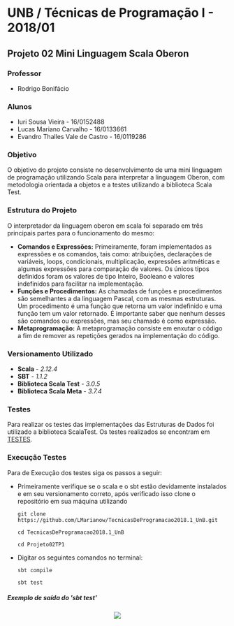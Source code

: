 # UNB / Técnicas de Programação I - 2018/01
## Projeto 02 Mini Linguagem Scala Oberon

### Professor 
- Rodrigo Bonifácio 

### Alunos
- Iuri Sousa Vieira - 16/0152488
- Lucas Mariano Carvalho - 16/0133661
- Evandro Thalles Vale de Castro - 16/0119286

### Objetivo
O objetivo do projeto consiste no desenvolvimento de uma mini linguagem de programação utilizando Scala para interpretar a linguagem Oberon, com metodologia orientada a objetos e a testes utilizando a biblioteca Scala Test.

### Estrutura do Projeto
O interpretador da linguagem oberon em scala foi separado em três principais partes para o funcionamento do mesmo: 

* **Comandos e Expressões:** Primeiramente, foram implementados as expressões e os comandos, tais como: atribuições, declarações de variáveis, loops, condicionais, multiplicação, expressões aritméticas e algumas expressões para comparação de valores. Os únicos tipos definidos foram os valores de tipo Inteiro, Booleano e valores indefinidos para facilitar na implementação.
* **Funções e Procedimentos:** As chamadas de funções e procedimentos são semelhantes a da linguagem Pascal, com as mesmas estruturas. Um procedimento é uma função que retorna um valor indefinido e uma função tem um valor retornado. É importante saber que nenhum desses são comandos ou expressões, mas seu chamado é como expressão.
* **Metaprogramação:** A metaprogramação consiste em enxutar o código a fim de remover as repetições gerados na implementação do código.

### Versionamento Utilizado

* **Scala** - *2.12.4*
* **SBT** - *1.1.2*
* **Biblioteca Scala Test** - *3.0.5*
* **Biblioteca Scala Meta** - *3.7.4*

### Testes
Para realizar os testes das implementações das Estruturas de Dados foi utilizado a biblioteca ScalaTest. Os testes realizados se encontram em [TESTES](src/test).

### Execução Testes
Para de Execução dos testes siga os passos a seguir:
- Primeiramente verifique se o scala e o sbt estão devidamente instalados e em seu versionamento correto, após verificado isso clone o repositório em sua máquina utilizando
  ```
  git clone https://github.com/LMarianow/TecnicasDeProgramacao2018.1_UnB.git
  ```
  ```
  cd TecnicasDeProgramacao2018.1_UnB
  ```
  ```
  cd Projeto02TP1
  ```

- Digitar os seguintes comandos no terminal:

  ```
  sbt compile
  ```
  ```
  sbt test
  ```

##### Exemplo de saída do 'sbt test'
<p align="center">
<img src="https://i.imgur.com/jjQAE3V.png">
</p>